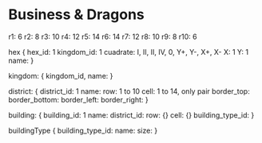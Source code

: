 # Business & Dragons

r1: 6
r2: 8
r3: 10
r4: 12
r5: 14
r6: 14
r7: 12
r8: 10
r9: 8
r10: 6

hex {
  hex_id: 1
  kingdom_id: 1
  cuadrate: I, II, II, IV, 0, Y+, Y-, X+, X- 
  X: 1
  Y: 1
  name:
}

kingdom: {
  kingdom_id,
  name:
}

district: {
  district_id: 1
  name:
  row: 1 to 10
  cell: 1 to 14, only pair
  border_top:
  border_bottom:
  border_left:
  border_right:
}

building: {
  building_id: 1
  name:
  district_id:
  row: {}
  cell: {}
  building_type_id:
}

buildingType {
  building_type_id:
  name:
  size:
}
